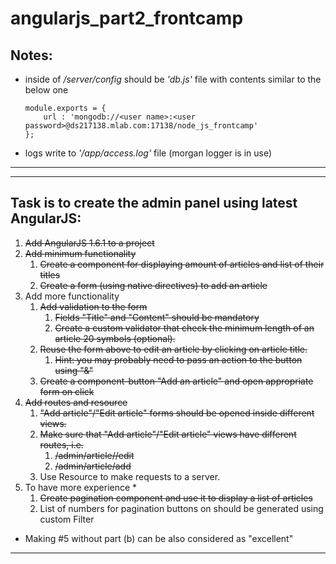 # angularjs_part2_frontcamp

## Notes:
- inside of */server/config* should be *'db.js'* file with contents similar to the below one
    ```
    module.exports = {
        url : 'mongodb://<user name>:<user password>@ds217138.mlab.com:17138/node_js_frontcamp'
    };
    ```
- logs write to *'/app/access.log'* file (morgan logger is in use)

---
---

## Task is to create the admin panel using latest AngularJS:

1. ~~Add AngularJS 1.6.1 to a project~~
2. ~~Add minimum functionality~~
    1. ~~Create a component for displaying amount of articles and list of their titles~~
    2. ~~Create a form (using native directives) to add an article~~
3. Add more functionality
    1. ~~Add validation to the form~~
        1. ~~Fields "Title" and "Content" should be mandatory~~
        2. ~~Create a custom validator that check the minimum length of an article 20 symbols (optional).~~
    2. ~~Reuse the form above to edit an article by clicking on article title.~~
        1. ~~Hint: you may probably need to pass an action to the button using "&"~~
    3. ~~Create a component-button "Add an article" and open appropriate form on click~~
4. ~~Add routes and resource~~
    1. ~~"Add article"/"Edit article" forms should be opened inside different views.~~
    2. ~~Make sure that "Add article"/"Edit article" views have different routes, i.e.~~
        1. ~~/admin/article/<articleId>/edit~~
        2. ~~/admin/article/add~~
    3. Use Resource to make requests to a server.
5. To have more experience *
    1. ~~Create pagination component and use it to display a list of articles~~
    2. List of numbers for pagination buttons on should be generated using custom Filter
* Making  #5 without part (b) can be also considered as "excellent"
---

